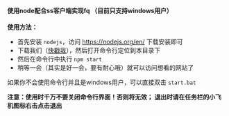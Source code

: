 #### 使用node配合ss客户端实现fq （目前只支持windows用户）

**使用方法：**
* 首先安装 `nodejs`，访问 https://nodejs.org/en/ 下载安装即可
* 下载我们（[快戳我](https://github.com/lovetingyuan/fq/archive/master.zip)），然后打开命令行定位到本目录下
* 然后在命令行中执行 `npm start`
* 稍等一会（其实是好一会，要有耐心哦）就可以访问想看的网站了

如果你不会使用命令行并且是windows用户，可以直接双击 `start.bat`

**注意：使用时千万不要关闭命令行界面！否则将无效；
退出时请在任务栏的小飞机图标右击点击退出**
